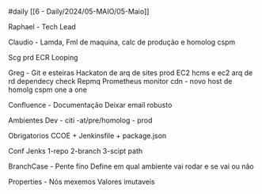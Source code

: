#daily
[[6 - Daily/2024/05-MAIO/05-Maio]]

Raphael - Tech Lead 

Claudio - Lamda, Fml de maquina, calc de produção e homolog 
cspm

Scg prd
ECR Looping

Greg - Git e esteiras 
Hackaton de arq de sites 
prod EC2 
hcms e ec2 arq de rd
dependecy check 
Repmq
Prometheus monitor 
cdn - novo host de homolg 
cspm 
one a one 

Confluence - Documentação
Deixar email robusto




Ambientes
Dev - citi -at/pre/homolog - prod

Obrigatorios CCOE + Jenkinsfile + package.json

Conf Jenks
1-repo
2-branch
3-scipt path

BranchCase - Pente fino
Define em qual ambiente vai rodar
e se vai ou não

Properties - Nós mexemos
Valores imutaveis